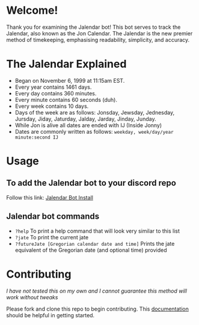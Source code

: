 # Welcome!
Thank you for examining the Jalendar bot! This bot serves to track the Jalendar, also known as the Jon Calendar. The Jalendar is the new premier method of timekeeping, emphasising readability, simplicity, and accuracy.

# The Jalendar Explained
- Began on November 6, 1999 at 11:15am EST.
- Every year contains 1461 days.
- Every day contains 360 minutes.
- Every minute contains 60 seconds (duh).
- Every week contains 10 days.
- Days of the week are as follows: Jonsday, Jewsday, Jednesday, Jursday, Jiday, Jaturday, Jalday, Jarday, Jinday, Junday.
- While Jon is alive all dates are ended with IJ (Inside Jonny)
- Dates are commonly written as follows: `weekday, week/day/year minute:second IJ`

# Usage
## To add the Jalendar bot to your discord repo 
Follow this link: [Jalendar Bot Install](https://discord.com/oauth2/authorize?client_id=1246119651621081170)
## Jalendar bot commands
- `?help` To print a help command that will look very similar to this list
- `?jate` To print the current jate
- `?futureJate [Gregorian calendar date and time]` Prints the jate equivalent of the Gregorian date (and optional time) provided

# Contributing
*I have not tested this on my own and I cannot guarantee this method will work without tweaks*

Please fork and clone this repo to begin contributing. This [documentation](https://discordpy.readthedocs.io/en/stable/index.html#getting-started) should be helpful in getting started.
